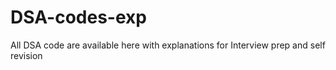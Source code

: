 # DSA-codes-exp
All DSA code are available here with explanations for Interview prep and self revision
